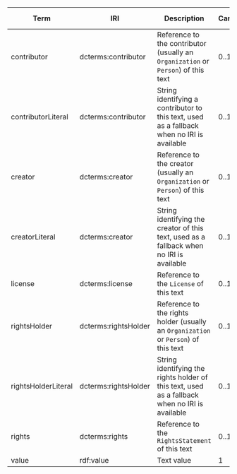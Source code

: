 | Term                 | IRI                  | Description                                                                                    | Cardinality | Value type | Example values                     |
|----------------------|----------------------|------------------------------------------------------------------------------------------------|-------------|------------|------------------------------------|
| contributor          | dcterms:contributor  | Reference to the contributor (usually an `Organization` or `Person`) of this text              | 0..1        | IRI        | http://example.com/Person          |
| contributorLiteral   | dcterms:contributor  | String identifying a contributor to this text, used as a fallback when no IRI is available     | 0..1        | string     | "Wikipedia user Bob"               |
| creator              | dcterms:creator      | Reference to the creator (usually an `Organization` or `Person`) of this text                  | 0..1        | IRI        | http://example.com/Person          |
| creatorLiteral       | dcterms:creator      | String identifying the creator of this text, used as a fallback when no IRI is available       | 0..1        | string     | "Wikipedia user Bob"               |
| license              | dcterms:license      | Reference to the `License` of this text                                                        | 0..1        | IRI        | http://example.com/License         |
| rightsHolder         | dcterms:rightsHolder | Reference to the rights holder (usually an `Organization` or `Person`) of this text            | 0..1        | IRI        | http://example.com/Person          |
| rightsHolderLiteral  | dcterms:rightsHolder | String identifying the rights holder of this text, used as a fallback when no IRI is available | 0..1        | string     | "Wikipedia user Bob"               |
| rights               | dcterms:rights       | Reference to the `RightsStatement` of this text                                                | 0..1        | IRI        | http://example.com/RightsStatement |
| value                | rdf:value            | Text value                                                                                     | 1           | string     | "Text with metadata"               |
